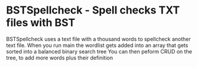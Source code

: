 # BSTSpellcheck - Spell checks TXT files with BST  

BSTSpellcheck uses a text file with a thousand words to spellcheck another text file.
When you run main the wordlist gets added into an array that gets sorted into a balanced binary search tree
You can then peform CRUD on the tree, to add more words plus their definition
